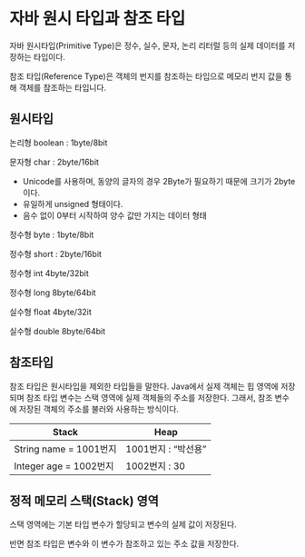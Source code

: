 # 자바 원시 타입과 참조 타입

자바 원시타입(Primitive Type)은 정수, 실수, 문자, 논리 리터럴 등의 실제 데이터를 저장하는 타입이다.

참조 타입(Reference Type)은 객체의 번지를 참조하는 타입으로 메모리 번지 값을 통해 객체를 참조하는 타입니다.

## 원시타입

논리형 boolean : 1byte/8bit

문자형 char : 2byte/16bit

- Unicode를 사용하며, 동양의 글자의 경우 2Byte가 필요하기 때문에 크기가 2byte이다.
- 유일하게 unsigned 형태이다.
- 음수 없이 0부터 시작하여 양수 값만 가지는 데이터 형태

정수형 byte : 1byte/8bit

정수형 short : 2byte/16bit

정수형 int 4byte/32bit

정수형 long 8byte/64bit

실수형 float 4byte/32it

실수형 double 8byte/64bit

## 참조타입

참조 타입은 원시타입을 제외한 타입들을 말한다. Java에서 실제 객체는 힙 영역에 저장되며 참조 타입 변수는 스택 영역에 실제 객체들의 주소를 저장한다.  그래서, 참조 변수에 저장된 객체의 주소를 불러와 사용하는 방식이다.

| Stack | Heap |
| --- | --- |
| String name = 1001번지 | 1001번지 : “박선용” |
| Integer age = 1002번지 | 1002번지 : 30 |

## 정적 메모리 스택(Stack) 영역

스택 영역에는 기본 타입 변수가 할당되고 변수의 실제 값이 저장된다.

반면 참조 타입은 변수와 이 변수가 참조하고 있는 주소 값을 저장한다.
